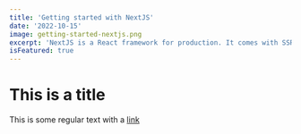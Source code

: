 ```yaml
---
title: 'Getting started with NextJS'
date: '2022-10-15'
image: getting-started-nextjs.png
excerpt: 'NextJS is a React framework for production. It comes with SSR and routing'
isFeatured: true
---
```


# This is a title

This is some regular text with a [link](https://google.com)
